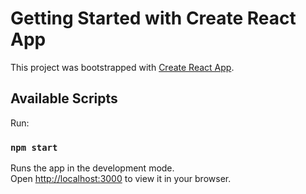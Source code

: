 
# Getting Started with Create React App

This project was bootstrapped with [Create React App](https://github.com/facebook/create-react-app).

## Available Scripts
Run:
### `npm start`

Runs the app in the development mode.\
Open [http://localhost:3000](http://localhost:3000) to view it in your browser.


